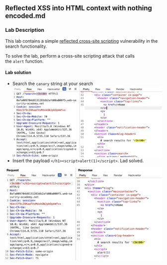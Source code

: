 Reflected XSS into HTML context with nothing encoded.md
----

### Lab Description

This lab contains a simple [reflected cross-site scripting](https://portswigger.net/web-security/cross-site-scripting/reflected) vulnerability in the search functionality.

To solve the lab, perform a cross-site scripting attack that calls the `alert` function.


#### Lab solution

- Search the `canary` string at your search
![](/static/img/Pasted_image_20230614135725.png)
- Insert the payload `</h1><script>alert(1)</script>`. Lad solved.

![](/static/img/Pasted_image_20230614135837.png)